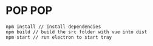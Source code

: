 # POP POP

    npm install // install dependencies
    npm build // build the src folder with vue into dist
    npm start // run electron to start tray